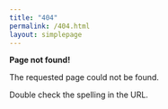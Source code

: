 ```yaml
---
title: "404"
permalink: /404.html
layout: simplepage
---
```


**Page not found!**

The requested page could not be found.

Double check the spelling in the URL.

